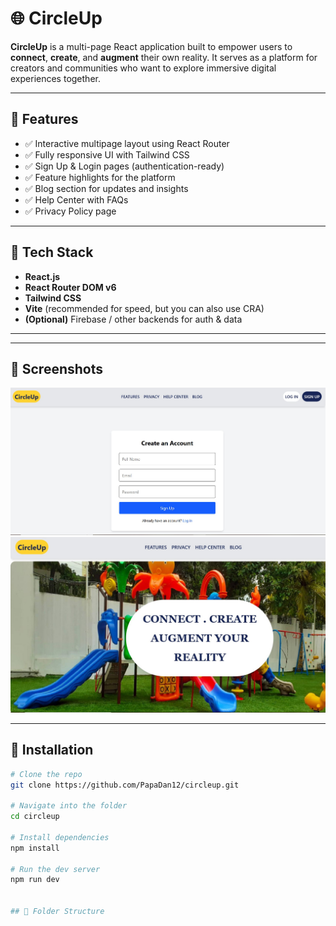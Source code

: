 # 🌐 CircleUp

**CircleUp** is a multi-page React application built to empower users to **connect**, **create**, and **augment** their own reality. It serves as a platform for creators and communities who want to explore immersive digital experiences together.

---

## 🚀 Features

- ✅ Interactive multipage layout using React Router
- ✅ Fully responsive UI with Tailwind CSS
- ✅ Sign Up & Login pages (authentication-ready)
- ✅ Feature highlights for the platform
- ✅ Blog section for updates and insights
- ✅ Help Center with FAQs
- ✅ Privacy Policy page

---

## 🧱 Tech Stack

- **React.js**
- **React Router DOM v6**
- **Tailwind CSS**
- **Vite** (recommended for speed, but you can also use CRA)
- **(Optional)** Firebase / other backends for auth & data

---

---

## 📸 Screenshots

![Features Page](./screenshots/pic.jpeg)
![Blog Page](./screenshots/pic2.jpeg)

---

## 🔧 Installation

```bash
# Clone the repo
git clone https://github.com/PapaDan12/circleup.git

# Navigate into the folder
cd circleup

# Install dependencies
npm install

# Run the dev server
npm run dev


## 📁 Folder Structure


